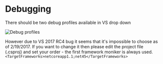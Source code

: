 # Debugging

There should be two debug profiles available in VS drop down

![](https://cloud.githubusercontent.com/assets/6011991/15627671/89f2405a-24eb-11e6-8bd1-c9d45613e0f6.png "Debug profiles")

However due to VS 2017 RC4 bug it seems that it's impossible to choose as of 2/19/2017.  If you want to change it then please edit the project file (.csproj) and set your order - the first framework moniker is always used. `<TargetFrameworks>netcoreapp1.1;net45</TargetFrameworks>`